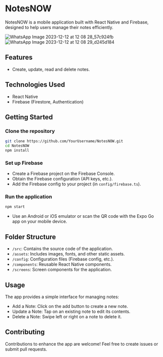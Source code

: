 # NotesNOW

NotesNOW is a mobile application built with React Native and Firebase, designed to help users manage their notes efficiently.

![WhatsApp Image 2023-12-12 at 12 08 28_57c924fb](https://github.com/Geet2601/NotesNOW/assets/138841476/4801845c-d23f-43f4-bcda-ed2b03fbc9b2)
![WhatsApp Image 2023-12-12 at 12 08 29_d245d184](https://github.com/Geet2601/NotesNOW/assets/138841476/c02845da-8bbe-4797-9d77-b99004361a41)

## Features

- Create, update, read and delete notes.

## Technologies Used

- React Native
- Firebase (Firestore, Authentication)

## Getting Started

### Clone the repository

```bash
git clone https://github.com/YourUsername/NotesNOW.git
cd NotesNOW
npm install
```
### Set up Firebase

- Create a Firebase project on the Firebase Console.
- Obtain the Firebase configuration (API keys, etc.).
- Add the Firebase config to your project (in `config/firebase.ts`).

### Run the application

```bash
npm start
```
- Use an Android or iOS emulator or scan the QR code with the Expo Go app on your mobile device.

## Folder Structure


- `/src`: Contains the source code of the application.
- `/assets`: Includes images, fonts, and other static assets.
- `/config`: Configuration files (Firebase config, etc.).
- `/components`: Reusable React Native components.
- `/screens`: Screen components for the application.


## Usage

The app provides a simple interface for managing notes:

- Add a Note: Click on the add button to create a new note.
- Update a Note: Tap on an existing note to edit its contents.
- Delete a Note: Swipe left or right on a note to delete it.


## Contributing

Contributions to enhance the app are welcome! Feel free to create issues or submit pull requests.

